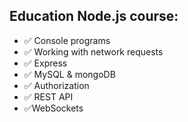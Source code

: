## Education Node.js course:

* ✅ Console programs
* ✅ Working with network requests
* ✅ Express
* ✅ MySQL & mongoDB
* ✅ Authorization
* ✅ REST API
* ✅WebSockets
